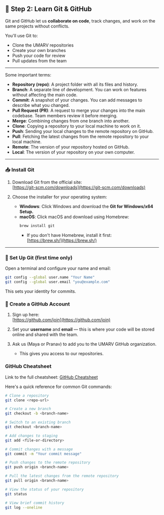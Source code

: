 ## 🌱 Step 2: Learn Git & GitHub

Git and GitHub let us **collaborate on code**, track changes, and work on the same projects without conflicts.

You'll use Git to:
- Clone the UMARV repositories  
- Create your own branches  
- Push your code for review  
- Pull updates from the team

---

Some important terms:
- **Repository (repo)**: A project folder with all its files and history.
- **Branch**: A separate line of development. You can work on features without affecting the main code.
- **Commit**: A snapshot of your changes. You can add messages to describe what you changed.
- **Pull Request (PR)**: A request to merge your changes into the main codebase. Team members review it before merging.
- **Merge**: Combining changes from one branch into another.
- **Clone**: Copying a repository to your local machine to work on it.
- **Push**: Sending your local changes to the remote repository on GitHub.
- **Pull**: Fetching the latest changes from the remote repository to your local machine.
- **Remote**: The version of your repository hosted on GitHub.
- **Local**: The version of your repository on your own computer.
---

### 📥 Install Git

1. Download Git from the official site:  
   [https://git-scm.com/downloads](https://git-scm.com/downloads)

2. Choose the installer for your operating system:  
   - **Windows**: Click Windows and download the **Git for Windows/x64 Setup.**
   - **macOS**: Click macOS and download using Homebrew:  
     ```bash
     brew install git
     ```
     - If you don't have Homebrew, install it first:  
       [https://brew.sh/](https://brew.sh/)

---

### 🔐 Set Up Git (first time only)

Open a terminal and configure your name and email:

```bash
git config --global user.name "Your Name"
git config --global user.email "you@example.com"
```
This sets your identity for commits.

### 🐙 Create a GitHub Account

1. Sign up here:  
   [https://github.com/join](https://github.com/join)

2. Set your **username** and **email** — this is where your code will be stored online and shared with the team.

3. Ask us (Maya or Pranav) to add you to the UMARV GitHub organization.  
   - This gives you access to our repositories.

### GitHub Cheatsheet
Link to the full cheatsheet: 
[GitHub Cheatsheet](https://education.github.com/git-cheat-sheet-education.pdf)

Here's a quick reference for common Git commands:

```bash
# Clone a repository
git clone <repo-url>

# Create a new branch
git checkout -b <branch-name>

# Switch to an existing branch
git checkout <branch-name>

# Add changes to staging
git add <file-or-directory>

# Commit changes with a message
git commit -m "Your commit message"

# Push changes to the remote repository
git push origin <branch-name>

# Pull the latest changes from the remote repository
git pull origin <branch-name>

# View the status of your repository
git status

# View brief commit history
git log --oneline

